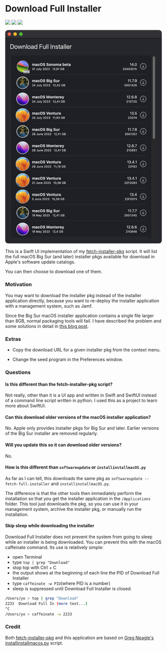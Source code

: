 # Download Full Installer

![](https://img.shields.io/github/v/release/scriptingosx/DownloadFullInstaller)&nbsp;![](https://img.shields.io/github/downloads/scriptingosx/DownloadFullInstaller/latest/total)&nbsp;![](https://img.shields.io/badge/macOS-11.0%2B-success)

![](DownloadFullInstaller-1.2-screenshot.png)

This is a Swift UI implementation of my [fetch-installer-pkg](https://github.com/scriptingosx/fetch-installer-pkg) script. It will list the full macOS Big Sur (and later) installer pkgs available for download in Apple's software update catalogs.

You can then choose to download one of them.

### Motivation

You may want to download the installer pkg instead of the installer application directly, because you want to re-deploy the installer application with a management system, such as Jamf. 

Since the Big Sur macOS installer application contains a single file larger than 8GB, normal packaging tools will fail. I have described the problem and some solutions in detail in [this blog post](https://scriptingosx.com/2020/11/deploying-the-big-sur-installer-application/).

### Extras

- Copy the download URL for a given installer pkg from the context menu.

- Change the seed program in the Preferences window.

### Questions

#### Is this different than the fetch-installer-pkg script?

Not really, other than it is a UI app and written in Swift and SwiftUI instead of a command line script written in python. I used this as a project to learn more about SwiftUI.

#### Can this download older versions of the macOS installer application?

No. Apple only provides installer pkgs for Big Sur and later. Earlier versions of the Big Sur installer are removed regularly.

#### Will you update this so it can download older versions?

No.

#### How is this different than `softwareupdate` or `installinstallmacOS.py`

As far as I can tell, this downloads the same pkg as `softwareupdate --fetch-full-installer` and `installinstallmacOS.py`.

The difference is that the other tools then immediately perform the installation so that you get the installer application in the `/Applications` folder. This tool just downloads the pkg, so you can use it in your management system, archive the installer pkg, or manually run the installation.

#### Skip sleep while downloading the installer

Download Full Installer does not prevent the system from going to sleep while an installer is being downloaded. You can prevent this with the macOS caffeinate command. Its use is relatively simple:

- open Terminal
- type `top | grep "Download"`
- stop top with Ctrl + C
- the output shows at the beginning of each line the PID of Download Full Installer
- type `caffeinate -w PID`(where PID is a number)
- sleep is suppressed until Download Full Installer is closed.

``` bash
/Users/yo > top | grep "Download"
2233  Download Full In (more text...)
^C
/Users/yo > caffeinate -w 2233

```

### Credit

Both [fetch-installer-pkg](https://github.com/scriptingosx/fetch-installer-pkg) and this application are based on [Greg Neagle's installinstallmacos.py](https://github.com/munki/macadmin-scripts/blob/main/installinstallmacos.py) script.
